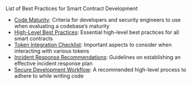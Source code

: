 List of Best Practices for Smart Contract Development

- [Code Maturity](./code_maturity.md): Criteria for developers and security engineers to use when evaluating a codebase’s maturity
- [High-Level Best Practices](./guidelines.md): Essential high-level best practices for all smart contracts
- [Token Integration Checklist](./token_integration.md): Important aspects to consider when interacting with various tokens
- [Incident Response Recommendations](./incident_response.md): Guidelines on establishing an effective incident response plan
- [Secure Development Workflow](./workflow.md): A recommended high-level process to adhere to while writing code
